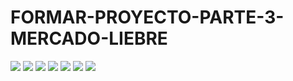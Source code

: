 # FORMAR-PROYECTO-PARTE-3-MERCADO-LIEBRE
<img src="https://github.com/diegoalejandrorodal/FORMAR-PROYECTO-PARTE-3-MERCADO-LIEBRE/blob/main/public/img-consigna/1.png">
<img src="https://github.com/diegoalejandrorodal/FORMAR-PROYECTO-PARTE-3-MERCADO-LIEBRE/blob/main/public/img-consigna/2.png">
<img src="https://github.com/diegoalejandrorodal/FORMAR-PROYECTO-PARTE-3-MERCADO-LIEBRE/blob/main/public/img-consigna/3.png">
<img src="https://github.com/diegoalejandrorodal/FORMAR-PROYECTO-PARTE-3-MERCADO-LIEBRE/blob/main/public/img-consigna/4.png">
<img src="https://github.com/diegoalejandrorodal/FORMAR-PROYECTO-PARTE-3-MERCADO-LIEBRE/blob/main/public/img-consigna/5.png">
<img src="https://github.com/diegoalejandrorodal/FORMAR-PROYECTO-PARTE-3-MERCADO-LIEBRE/blob/main/public/img-consigna/6.png">
<img src="https://github.com/diegoalejandrorodal/FORMAR-PROYECTO-PARTE-3-MERCADO-LIEBRE/blob/main/public/img-consigna/7.png">
